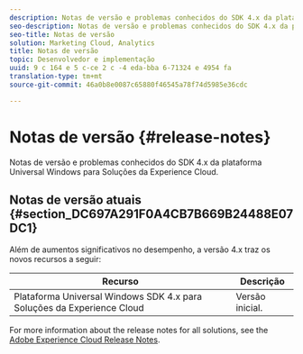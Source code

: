 ```yaml
---
description: Notas de versão e problemas conhecidos do SDK 4.x da plataforma Universal Windows para Soluções da Experience Cloud.
seo-description: Notas de versão e problemas conhecidos do SDK 4.x da plataforma Universal Windows para Soluções da Experience Cloud.
seo-title: Notas de versão
solution: Marketing Cloud, Analytics
title: Notas de versão
topic: Desenvolvedor e implementação
uuid: 9 c 164 e 5 c-ce 2 c -4 eda-bba 6-71324 e 4954 fa
translation-type: tm+mt
source-git-commit: 46a0b8e0087c65880f46545a78f74d5985e36cdc

---
```



# Notas de versão {#release-notes}

Notas de versão e problemas conhecidos do SDK 4.x da plataforma Universal Windows para Soluções da Experience Cloud.

## Notas de versão atuais {#section_DC697A291F0A4CB7B669B24488E07DC1}

Além de aumentos significativos no desempenho, a versão 4.x traz os novos recursos a seguir:

| Recurso | Descrição |
|--- |--- |
| Plataforma Universal Windows SDK 4.x para Soluções da Experience Cloud | Versão inicial. |


For more information about the release notes for all solutions, see the [Adobe Experience Cloud Release Notes](https://docs.adobe.com/content/help/en/release-notes/experience-cloud/current.html).

